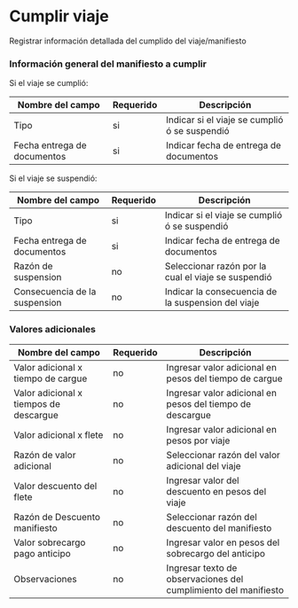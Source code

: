 # Cumplir viaje

Registrar información detallada del cumplido del viaje/manifiesto 

### Información general del manifiesto a cumplir 

Si el viaje se cumplió: 

| Nombre del campo | Requerido | Descripción | 
| ---------------- | --------- | ----------- |
| Tipo | si | Indicar si el viaje se cumplió ó se suspendió |
| Fecha entrega de documentos | si | Indicar fecha de entrega de documentos |

Si el viaje se suspendió: 

| Nombre del campo | Requerido | Descripción | 
| ---------------- | --------- | ----------- |
| Tipo | si | Indicar si el viaje se cumplió ó se suspendió |
| Fecha entrega de documentos | si | Indicar fecha de entrega de documentos |
| Razón de suspension | no | Seleccionar razón por la cual el viaje se suspendió |
| Consecuencia de la suspension | no | Indicar la consecuencia de la suspension del viaje |


### Valores adicionales 

| Nombre del campo | Requerido | Descripción | 
| ---------------- | --------- | ----------- |
| Valor adicional x tiempo de cargue | no | Ingresar valor adicional en pesos del tiempo de cargue |
| Valor adicional x tiempos de descargue | no | Ingresar valor adicional en pesos del tiempo de descargue |
| Valor adicional x flete | no | Ingresar valor adicional en pesos por viaje |
| Razón de valor adicional | no | Seleccionar razón del valor adicional del viaje |
| Valor descuento del flete | no | Ingresar valor del descuento en pesos del viaje |
| Razón de Descuento manifiesto | no | Seleccionar razón del descuento del manifiesto |
| Valor sobrecargo pago anticipo | no | Ingresar valor en pesos del sobrecargo del anticipo |
| Observaciones | no | Ingresar texto de observaciones del cumplimiento del manifiesto| 


